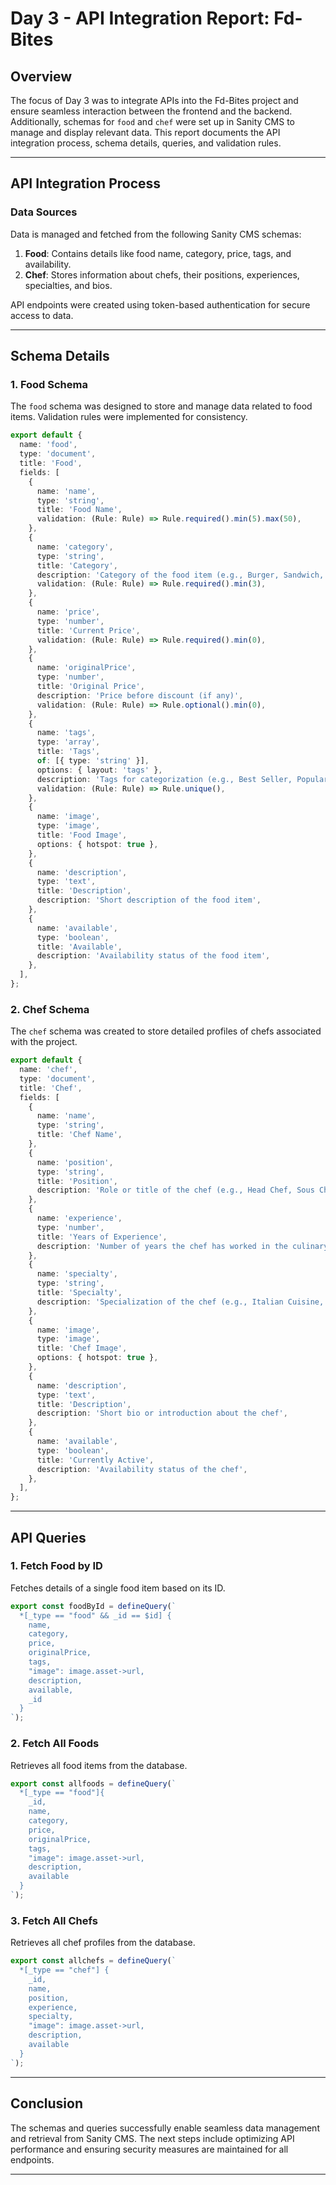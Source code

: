
# Day 3 - API Integration Report: Fd-Bites

## **Overview**
The focus of Day 3 was to integrate APIs into the Fd-Bites project and ensure seamless interaction between the frontend and the backend. Additionally, schemas for `food` and `chef` were set up in Sanity CMS to manage and display relevant data. This report documents the API integration process, schema details, queries, and validation rules.

---

## **API Integration Process**

### **Data Sources**
Data is managed and fetched from the following Sanity CMS schemas:  
1. **Food**: Contains details like food name, category, price, tags, and availability.  
2. **Chef**: Stores information about chefs, their positions, experiences, specialties, and bios.  

API endpoints were created using token-based authentication for secure access to data.

---

## **Schema Details**

### **1. Food Schema**
The `food` schema was designed to store and manage data related to food items. Validation rules were implemented for consistency.  

```typescript
export default {
  name: 'food',
  type: 'document',
  title: 'Food',
  fields: [
    {
      name: 'name',
      type: 'string',
      title: 'Food Name',
      validation: (Rule: Rule) => Rule.required().min(5).max(50),
    },
    {
      name: 'category',
      type: 'string',
      title: 'Category',
      description: 'Category of the food item (e.g., Burger, Sandwich, Drink, etc.)',
      validation: (Rule: Rule) => Rule.required().min(3),
    },
    {
      name: 'price',
      type: 'number',
      title: 'Current Price',
      validation: (Rule: Rule) => Rule.required().min(0),
    },
    {
      name: 'originalPrice',
      type: 'number',
      title: 'Original Price',
      description: 'Price before discount (if any)',
      validation: (Rule: Rule) => Rule.optional().min(0),
    },
    {
      name: 'tags',
      type: 'array',
      title: 'Tags',
      of: [{ type: 'string' }],
      options: { layout: 'tags' },
      description: 'Tags for categorization (e.g., Best Seller, Popular, New)',
      validation: (Rule: Rule) => Rule.unique(),
    },
    {
      name: 'image',
      type: 'image',
      title: 'Food Image',
      options: { hotspot: true },
    },
    {
      name: 'description',
      type: 'text',
      title: 'Description',
      description: 'Short description of the food item',
    },
    {
      name: 'available',
      type: 'boolean',
      title: 'Available',
      description: 'Availability status of the food item',
    },
  ],
};
```

### **2. Chef Schema**
The `chef` schema was created to store detailed profiles of chefs associated with the project.  

```typescript
export default {
  name: 'chef',
  type: 'document',
  title: 'Chef',
  fields: [
    {
      name: 'name',
      type: 'string',
      title: 'Chef Name',
    },
    {
      name: 'position',
      type: 'string',
      title: 'Position',
      description: 'Role or title of the chef (e.g., Head Chef, Sous Chef)',
    },
    {
      name: 'experience',
      type: 'number',
      title: 'Years of Experience',
      description: 'Number of years the chef has worked in the culinary field',
    },
    {
      name: 'specialty',
      type: 'string',
      title: 'Specialty',
      description: 'Specialization of the chef (e.g., Italian Cuisine, Pastry)',
    },
    {
      name: 'image',
      type: 'image',
      title: 'Chef Image',
      options: { hotspot: true },
    },
    {
      name: 'description',
      type: 'text',
      title: 'Description',
      description: 'Short bio or introduction about the chef',
    },
    {
      name: 'available',
      type: 'boolean',
      title: 'Currently Active',
      description: 'Availability status of the chef',
    },
  ],
};
```

---

## **API Queries**

### **1. Fetch Food by ID**
Fetches details of a single food item based on its ID.  

```typescript
export const foodById = defineQuery(`
  *[_type == "food" && _id == $id] {
    name,
    category,
    price,
    originalPrice,
    tags,
    "image": image.asset->url,
    description,
    available,
    _id
  }
`);
```

### **2. Fetch All Foods**
Retrieves all food items from the database.  

```typescript
export const allfoods = defineQuery(`
  *[_type == "food"]{
    _id,
    name,
    category,
    price,
    originalPrice,
    tags,
    "image": image.asset->url,
    description,
    available
  }
`);
```

### **3. Fetch All Chefs**
Retrieves all chef profiles from the database.  

```typescript
export const allchefs = defineQuery(`
  *[_type == "chef"] {
    _id,
    name,
    position,
    experience,
    specialty,
    "image": image.asset->url,
    description,
    available
  }
`);
```

---

## **Conclusion**
The schemas and queries successfully enable seamless data management and retrieval from Sanity CMS. The next steps include optimizing API performance and ensuring security measures are maintained for all endpoints.

---
